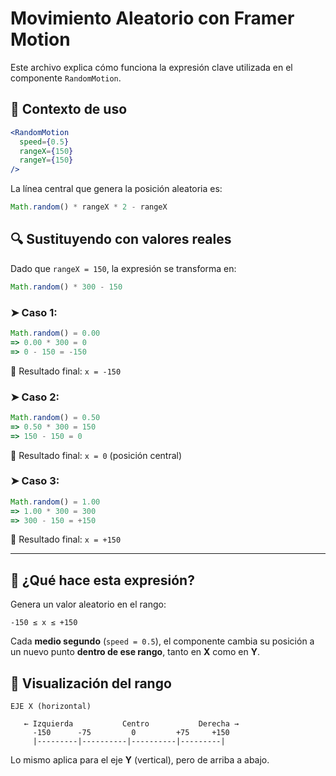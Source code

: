 
# Movimiento Aleatorio con Framer Motion

Este archivo explica cómo funciona la expresión clave utilizada en el componente `RandomMotion`.

## 🎯 Contexto de uso

```jsx
<RandomMotion 
  speed={0.5} 
  rangeX={150} 
  rangeY={150} 
/>
```

La línea central que genera la posición aleatoria es:

```js
Math.random() * rangeX * 2 - rangeX
```

## 🔍 Sustituyendo con valores reales

Dado que `rangeX = 150`, la expresión se transforma en:

```js
Math.random() * 300 - 150
```

### ➤ Caso 1:

```js
Math.random() = 0.00
=> 0.00 * 300 = 0
=> 0 - 150 = -150
```

🔹 Resultado final: `x = -150`

### ➤ Caso 2:

```js
Math.random() = 0.50
=> 0.50 * 300 = 150
=> 150 - 150 = 0
```

🔹 Resultado final: `x = 0` (posición central)

### ➤ Caso 3:

```js
Math.random() = 1.00
=> 1.00 * 300 = 300
=> 300 - 150 = +150
```

🔹 Resultado final: `x = +150`

---

## 🧠 ¿Qué hace esta expresión?

Genera un valor aleatorio en el rango:

```
-150 ≤ x ≤ +150
```

Cada **medio segundo** (`speed = 0.5`), el componente cambia su posición a un nuevo punto **dentro de ese rango**, tanto en **X** como en **Y**.

## 🎯 Visualización del rango

```
EJE X (horizontal)

   ← Izquierda           Centro           Derecha →
     -150      -75         0         +75     +150
     |---------|----------|----------|---------|
```

Lo mismo aplica para el eje **Y** (vertical), pero de arriba a abajo.
